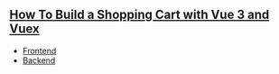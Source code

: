 ## [How To Build a Shopping Cart with Vue 3 and Vuex](https://www.digitalocean.com/community/tutorials/how-to-build-a-shopping-cart-with-vue-3-and-vuex)

- [Frontend](https://github.com/keer2345/vuex-shopping-cart/tree/main/vuex-shopping-cart)
- [Backend](https://github.com/keer2345/vuex-shopping-cart/tree/main/vuex-shopping-cart-backend)
